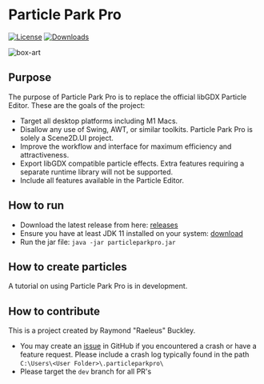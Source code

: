 # Particle Park Pro
[![License](https://img.shields.io/github/license/raeleus/Particle-Park-Pro)](https://github.com/raeleus/Particle-Park-Pro/blob/master/LICENSE)
[![Downloads](https://img.shields.io/github/v/release/raeleus/Particle-Park-Pro
)](https://github.com/raeleus/Particle-Park-Pro/releases)

![box-art](https://github.com/raeleus/Particle-Park-Pro/assets/12948924/dc7ad3c9-69fd-4099-bfb0-89cd5878b8ab)

## Purpose

The purpose of Particle Park Pro is to replace the official libGDX Particle Editor. These are the goals of the project:

* Target all desktop platforms including M1 Macs.
* Disallow any use of Swing, AWT, or similar toolkits. Particle Park Pro is solely a Scene2D.UI project.
* Improve the workflow and interface for maximum efficiency and attractiveness.
* Export libGDX compatible particle effects. Extra features requiring a separate runtime library will not be supported.
* Include all features available in the Particle Editor.

## How to run

* Download the latest release from here: [releases](https://github.com/raeleus/Particle-Park-Pro/releases)
* Ensure you have at least JDK 11 installed on your system: [download](https://bell-sw.com/pages/downloads/)
* Run the jar file: `java -jar particleparkpro.jar`

## How to create particles

A tutorial on using Particle Park Pro is in development.

## How to contribute

This is a project created by Raymond "Raeleus" Buckley.
* You may create an [issue](https://github.com/raeleus/Particle-Park-Pro/issues) in GitHub if you encountered a crash or have a feature request. Please include a crash log typically found in the path `C:\Users\<User Folder>\.particleparkpro\`
* Please target the `dev` branch for all PR's

